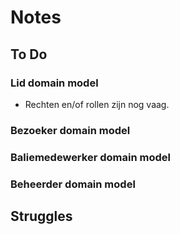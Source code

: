 # Notes

## To Do

### Lid domain model
- Rechten en/of rollen zijn nog vaag.

### Bezoeker domain model

### Baliemedewerker domain model

### Beheerder domain model

## Struggles
